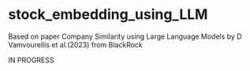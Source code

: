 # stock_embedding_using_LLM
Based on paper Company Similarity using Large Language Models by D Vamvourellis et al.(2023) from BlackRock

IN PROGRESS

